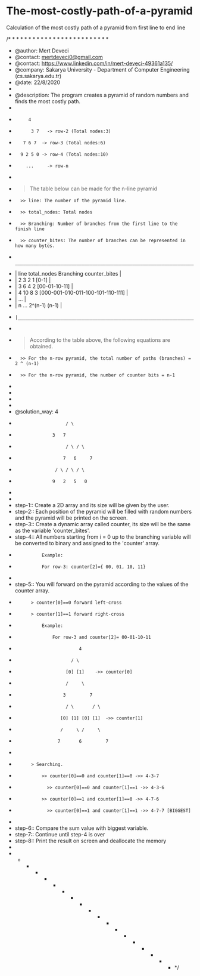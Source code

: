 # The-most-costly-path-of-a-pyramid
Calculation of the most costly path of a pyramid from first line to end line


/* * * * *  * * * * * * * * * * * * * * * * * * * 
*
*	@author: Mert Deveci
*	@contact: mertdeveci0@gmail.com
*	@contact: https://www.linkedin.com/in/mert-deveci-49361a135/
*	@company: Sakarya University - Department of Computer Engineering (cs.sakarya.edu.tr)
*	@date: 22/8/2020
*
*	@description: The program creates a pyramid of random numbers and finds the most costly path.
*
* 	 	   4		
*   		3 7	  -> row-2 (Total nodes:3)
*  		 7 6 7	-> row-3 (Total nodes:6)
* 		9 2 5 0 -> row-4 (Total nodes:10)
* 		  ...	  -> row-n 
*
*   > The table below can be made for the n-line pyramid
* 		>> line: The number of the pyramid line.
* 		>> total_nodes: Total nodes
* 		>> Branching: Number of branches from the first line to the finish line
* 		>> counter_bites: The number of branches can be represented in how many bytes.
*	   _______________________________________________________________________________________________
* 	|  line 	total_nodes	    Branching 		counter_bites																					  |
* 	|   2		     3  		          2  		          1 [0-1]																					  |
* 	|   3		     6 			          4 		          2 [00-01-10-11]																	  |
* 	|   4 		   10			          8 		          3 [000-001-010-011-100-101-110-111]							  |
* 	|   ...																																												  |
* 	|   n 		   ... 	        2^(n-1)		        (n-1)																								|
*	  |_______________________________________________________________________________________________|
*
*   > According to the table above, the following equations are obtained.
*  		>> For the n-row pyramid, the total number of paths (branches) = 2 ^ (n-1)
*  		>> For the n-row pyramid, the number of counter bits = n-1
*
*
* 	
*		
*	@solution_way:	4
*	  			 	     / \
*	  		        3   7
*	 				     / \ / \
*					    7   6	  7
*  					 / \ / \ / \
* 					9   2   5   0
*
*
*  step-1:: Create a 2D array and its size will be given by the user.
*  step-2:: Each position of the pyramid will be filled with random numbers and the pyramid will be printed on the screen.
*  step-3:: Create a dynamic array called counter, its size will be the same as the variable 'counter_bites'.
*  step-4:: All numbers starting from i = 0 up to the branching variable will be converted to binary and assigned to the 'counter' array.
*  				Example:
*				For row-3: counter[2]={ 00, 01, 10, 11}
*
*  step-5:: You will forward on the pyramid according to the values ​​of the counter array.
*  			> counter[0]==0 forward left-cross
*  			> counter[1]==1 forward right-cross
*  				Example:
*  					For row-3 and counter[2]= 00-01-10-11 

*  						      4
*	  				       / \
*	  				     [0] [1] 	->> counter[0]
*	  				     / 	   \
*	  				    3	      7
*					     / \ 	   / \
*					   [0] [1] [0] [1]	->> counter[1]
*					   /     \ /     \
*					  7	      6 	    7
*
*			> Searching.
* 				>> counter[0]==0 and counter[1]==0 ->> 4-3-7
*				  >> counter[0]==0 and counter[1]==1 ->> 4-3-6
* 				>> counter[0]==1 and counter[1]==0 ->> 4-7-6
*				  >> counter[0]==1 and counter[1]==1 ->> 4-7-7 [BIGGEST]
*
*  step-6:: Compare the sum value with biggest variable.
*  step-7:: Continue until step-4 is over
*  step-8:: Print the result on screen and deallocate the memory
*
* * * * * * * * * * * * * * * * * * * */
